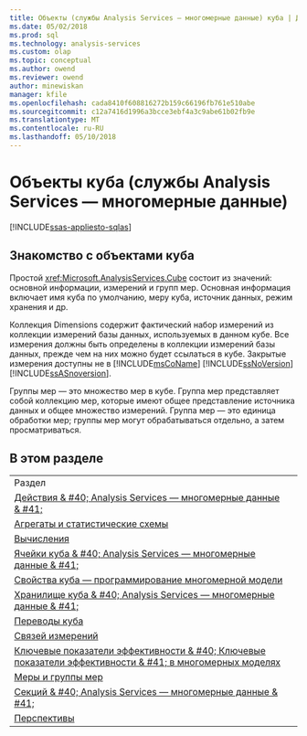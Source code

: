 ```yaml
---
title: Объекты (службы Analysis Services — многомерные данные) куба | Документы Microsoft
ms.date: 05/02/2018
ms.prod: sql
ms.technology: analysis-services
ms.custom: olap
ms.topic: conceptual
ms.author: owend
ms.reviewer: owend
author: minewiskan
manager: kfile
ms.openlocfilehash: cada8410f608816272b159c66196fb761e510abe
ms.sourcegitcommit: c12a7416d1996a3bcce3ebf4a3c9abe61b02fb9e
ms.translationtype: MT
ms.contentlocale: ru-RU
ms.lasthandoff: 05/10/2018
---
```

# <a name="cube-objects-analysis-services---multidimensional-data"></a>Объекты куба (службы Analysis Services — многомерные данные)
[!INCLUDE[ssas-appliesto-sqlas](../../includes/ssas-appliesto-sqlas.md)]
    
## <a name="introducing-cube-objects"></a>Знакомство с объектами куба  
 Простой <xref:Microsoft.AnalysisServices.Cube> состоит из значений: основной информации, измерений и групп мер. Основная информация включает имя куба по умолчанию, меру куба, источник данных, режим хранения и др.  
  
 Коллекция Dimensions содержит фактический набор измерений из коллекции измерений базы данных, используемых в данном кубе. Все измерения должны быть определены в коллекции измерений базы данных, прежде чем на них можно будет ссылаться в кубе. Закрытые измерения доступны не в [!INCLUDE[msCoName](../../includes/msconame-md.md)] [!INCLUDE[ssNoVersion](../../includes/ssnoversion-md.md)] [!INCLUDE[ssASnoversion](../../includes/ssasnoversion-md.md)].  
  
 Группы мер — это множество мер в кубе. Группа мер представляет собой коллекцию мер, которые имеют общее представление источника данных и общее множество измерений. Группа мер — это единица обработки мер; группы мер могут обрабатываться отдельно, а затем просматриваться.  
  
## <a name="in-this-section"></a>В этом разделе  
  
|||  
|-|-|  
|Раздел||  
|[Действия & #40; Analysis Services — многомерные данные & #41;](../../analysis-services/multidimensional-models/actions-analysis-services-multidimensional-data.md)||  
|[Агрегаты и статистические схемы](../../analysis-services/multidimensional-models-olap-logical-cube-objects/aggregations-and-aggregation-designs.md)||  
|[Вычисления](../../analysis-services/multidimensional-models-olap-logical-cube-objects/calculations.md)||  
|[Ячейки куба & #40; Analysis Services — многомерные данные & #41;](../../analysis-services/multidimensional-models-olap-logical-cube-objects/cube-cells-analysis-services-multidimensional-data.md)||  
|[Свойства куба — программирование многомерной модели](../../analysis-services/multidimensional-models-olap-logical-cube-objects/cube-properties-multidimensional-model-programming.md)||  
|[Хранилище куба & #40; Analysis Services — многомерные данные & #41;](../../analysis-services/multidimensional-models-olap-logical-cube-objects/cube-storage-analysis-services-multidimensional-data.md)||  
|[Переводы куба](../../analysis-services/multidimensional-models-olap-logical-cube-objects/cube-translations.md)||  
|[Связей измерений](../../analysis-services/multidimensional-models-olap-logical-cube-objects/dimension-relationships.md)||  
|[Ключевые показатели эффективности & #40; Ключевые показатели эффективности & #41; в многомерных моделях](../../analysis-services/multidimensional-models/key-performance-indicators-kpis-in-multidimensional-models.md)||  
|[Меры и группы мер](../../analysis-services/multidimensional-models/measures-and-measure-groups.md)||  
|[Секций & #40; Analysis Services — многомерные данные & #41;](../../analysis-services/multidimensional-models-olap-logical-cube-objects/partitions-analysis-services-multidimensional-data.md)||  
|[Перспективы](../../analysis-services/multidimensional-models-olap-logical-cube-objects/perspectives.md)||  
  
  
